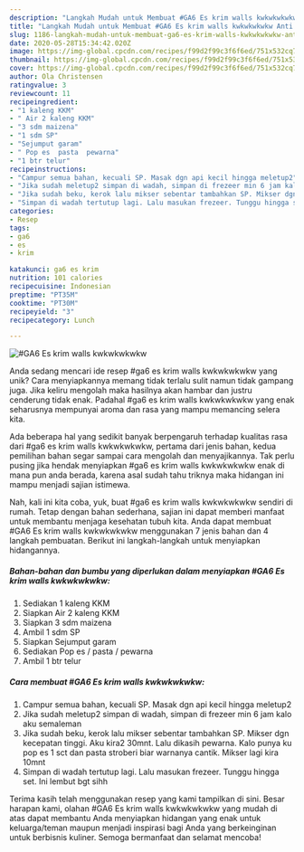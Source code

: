 ```yaml
---
description: "Langkah Mudah untuk Membuat #GA6 Es krim walls kwkwkwkwkw Anti Gagal"
title: "Langkah Mudah untuk Membuat #GA6 Es krim walls kwkwkwkwkw Anti Gagal"
slug: 1186-langkah-mudah-untuk-membuat-ga6-es-krim-walls-kwkwkwkwkw-anti-gagal
date: 2020-05-28T15:34:42.020Z
image: https://img-global.cpcdn.com/recipes/f99d2f99c3f6f6ed/751x532cq70/ga6-es-krim-walls-kwkwkwkwkw-foto-resep-utama.jpg
thumbnail: https://img-global.cpcdn.com/recipes/f99d2f99c3f6f6ed/751x532cq70/ga6-es-krim-walls-kwkwkwkwkw-foto-resep-utama.jpg
cover: https://img-global.cpcdn.com/recipes/f99d2f99c3f6f6ed/751x532cq70/ga6-es-krim-walls-kwkwkwkwkw-foto-resep-utama.jpg
author: Ola Christensen
ratingvalue: 3
reviewcount: 11
recipeingredient:
- "1 kaleng KKM"
- " Air 2 kaleng KKM"
- "3 sdm maizena"
- "1 sdm SP"
- "Sejumput garam"
- " Pop es  pasta  pewarna"
- "1 btr telur"
recipeinstructions:
- "Campur semua bahan, kecuali SP. Masak dgn api kecil hingga meletup2"
- "Jika sudah meletup2 simpan di wadah, simpan di frezeer min 6 jam kalo aku semaleman"
- "Jika sudah beku, kerok lalu mikser sebentar tambahkan SP. Mikser dgn kecepatan tinggi. Aku kira2 30mnt. Lalu dikasih pewarna. Kalo punya ku pop es 1 sct dan pasta stroberi biar warnanya cantik. Mikser lagi kira 10mnt"
- "Simpan di wadah tertutup lagi. Lalu masukan frezeer. Tunggu hingga set. Ini lembut bgt sihh"
categories:
- Resep
tags:
- ga6
- es
- krim

katakunci: ga6 es krim 
nutrition: 101 calories
recipecuisine: Indonesian
preptime: "PT35M"
cooktime: "PT30M"
recipeyield: "3"
recipecategory: Lunch

---
```



![#GA6 Es krim walls kwkwkwkwkw](https://img-global.cpcdn.com/recipes/f99d2f99c3f6f6ed/751x532cq70/ga6-es-krim-walls-kwkwkwkwkw-foto-resep-utama.jpg)

Anda sedang mencari ide resep #ga6 es krim walls kwkwkwkwkw yang unik? Cara menyiapkannya memang tidak terlalu sulit namun tidak gampang juga. Jika keliru mengolah maka hasilnya akan hambar dan justru cenderung tidak enak. Padahal #ga6 es krim walls kwkwkwkwkw yang enak seharusnya mempunyai aroma dan rasa yang mampu memancing selera kita.



Ada beberapa hal yang sedikit banyak berpengaruh terhadap kualitas rasa dari #ga6 es krim walls kwkwkwkwkw, pertama dari jenis bahan, kedua pemilihan bahan segar sampai cara mengolah dan menyajikannya. Tak perlu pusing jika hendak menyiapkan #ga6 es krim walls kwkwkwkwkw enak di mana pun anda berada, karena asal sudah tahu triknya maka hidangan ini mampu menjadi sajian istimewa.


Nah, kali ini kita coba, yuk, buat #ga6 es krim walls kwkwkwkwkw sendiri di rumah. Tetap dengan bahan sederhana, sajian ini dapat memberi manfaat untuk membantu menjaga kesehatan tubuh kita. Anda dapat membuat #GA6 Es krim walls kwkwkwkwkw menggunakan 7 jenis bahan dan 4 langkah pembuatan. Berikut ini langkah-langkah untuk menyiapkan hidangannya.

<!--inarticleads1-->

##### Bahan-bahan dan bumbu yang diperlukan dalam menyiapkan #GA6 Es krim walls kwkwkwkwkw:

1. Sediakan 1 kaleng KKM
1. Siapkan  Air 2 kaleng KKM
1. Siapkan 3 sdm maizena
1. Ambil 1 sdm SP
1. Siapkan Sejumput garam
1. Sediakan  Pop es / pasta / pewarna
1. Ambil 1 btr telur




<!--inarticleads2-->

##### Cara membuat #GA6 Es krim walls kwkwkwkwkw:

1. Campur semua bahan, kecuali SP. Masak dgn api kecil hingga meletup2
1. Jika sudah meletup2 simpan di wadah, simpan di frezeer min 6 jam kalo aku semaleman
1. Jika sudah beku, kerok lalu mikser sebentar tambahkan SP. Mikser dgn kecepatan tinggi. Aku kira2 30mnt. Lalu dikasih pewarna. Kalo punya ku pop es 1 sct dan pasta stroberi biar warnanya cantik. Mikser lagi kira 10mnt
1. Simpan di wadah tertutup lagi. Lalu masukan frezeer. Tunggu hingga set. Ini lembut bgt sihh




Terima kasih telah menggunakan resep yang kami tampilkan di sini. Besar harapan kami, olahan #GA6 Es krim walls kwkwkwkwkw yang mudah di atas dapat membantu Anda menyiapkan hidangan yang enak untuk keluarga/teman maupun menjadi inspirasi bagi Anda yang berkeinginan untuk berbisnis kuliner. Semoga bermanfaat dan selamat mencoba!
